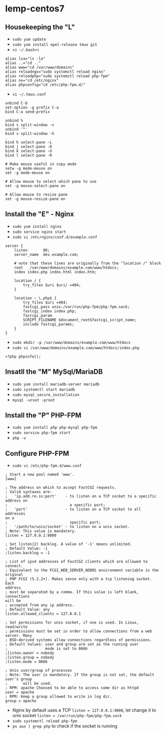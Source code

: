 # lemp-centos7

## Housekeeping the "L"

- `sudo yum update`
- `sudo yum install epel-release tmux git`
- `vi ~/.bashrc`
```
alias lsa="ls -la"
alias ..="cd .."
alias www="cd /var/www/domains"
alias reloadngx="sudo systemctl reload nginx"
alias reloadphp="sudo systemctl reload php-fpm"
alias nx="cd /etc/nginx"
alias phpconfig="cd /etc/php-fpm.d/"
```

- `vi ~/.tmux.conf`
```
unbind C-b
set-option -g prefix C-a
bind C-a send-prefix

unbind %
bind s split-window -v
unbind '"'
bind v split-window -h
.
bind h select-pane -L
bind j select-pane -D
bind k select-pane -U
bind l select-pane -R

# Make mouse useful in copy mode
setw -g mode-mouse on
set -g mode-mouse on

# Allow mouse to select which pane to use
set -g mouse-select-pane on

# Allow mouse to resize pane
set -g mouse-resize-pane on
```

## Install the "E" - Nginx

- `sudo yum install nginx`
- `sudo service nginx start`
- `sudo vi /etc/nginx/conf.d/example.conf`
```
server {
    listen       80;
    server_name  dev.example.com;

    # note that these lines are originally from the "location /" block
    root   /var/www/domains/example.com/www/htdocs;
    index index.php index.html index.htm;

    location / {
        try_files $uri $uri/ =404;
    }

    location ~ \.php$ {
        try_files $uri =404;
        fastcgi_pass unix:/var/run/php-fpm/php-fpm.sock;
        fastcgi_index index.php;
        fastcgi_param
        SCRIPT_FILENAME $document_root$fastcgi_script_name;
        include fastcgi_params;
    }
}
```
- `sudo mkdir -p /var/www/domains/example.com/www/htdocs`
- `sudo vi /var/www/domains/example.com/www/htdocs/index.php`
```
<?php phpinfo();
```
## Insatll the "M" MySql/MariaDB
- `sudo yum install mariadb-server mariadb`
- `sudo systemctl start mariadb`
- `sudo mysql_secure_installation`
- `mysql -uroot -proot`

## Install the "P" PHP-FPM
- `sudo yum install php php-mysql php-fpm`
- `sudo service php-fpm start`
- `php -v`

## Configure PHP-FPM
- `sudo vi /etc/php-fpm.d/www.conf`
```
; Start a new pool named 'www'.
[www]

; The address on which to accept FastCGI requests.
; Valid syntaxes are:
;   'ip.add.re.ss:port'    - to listen on a TCP socket to a specific
address on
;                            a specific port;
;   'port'                 - to listen on a TCP socket to all addresses
on a
;                            specific port;
;   '/path/to/unix/socket' - to listen on a unix socket.
; Note: This value is mandatory.
listen = 127.0.0.1:9000

; Set listen(2) backlog. A value of '-1' means unlimited.
; Default Value: -1
;listen.backlog = -1

; List of ipv4 addresses of FastCGI clients which are allowed to
connect.
; Equivalent to the FCGI_WEB_SERVER_ADDRS environment variable in the
original
; PHP FCGI (5.2.2+). Makes sense only with a tcp listening socket. Each
address
; must be separated by a comma. If this value is left blank, connections
will be
; accepted from any ip address.
; Default Value: any
listen.allowed_clients = 127.0.0.1

; Set permissions for unix socket, if one is used. In Linux, read/write
; permissions must be set in order to allow connections from a web
server. Many
; BSD-derived systems allow connections regardless of permissions.
; Default Values: user and group are set as the running user
;                 mode is set to 0666
;listen.owner = nobody
;listen.group = nobody
;listen.mode = 0666

; Unix user/group of processes
; Note: The user is mandatory. If the group is not set, the default
user's group
;       will be used.
; RPM: apache Choosed to be able to access some dir as httpd
user = apache
; RPM: Keep a group allowed to write in log dir.
group = apache
```

- Nginx by default uses a TCP `listen = 127.0.0.1:9000`, let change it to
  unix socket `listen = /var/run/php-fpm/php-fpm.sock`
- `sudo systemctl reload php-fpm`
- `ps aux | grep php` to check if the socket is running

